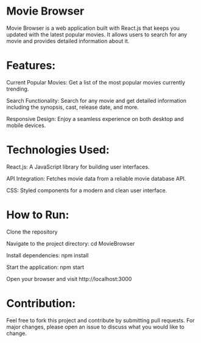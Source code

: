# Movie Browser

Movie Browser is a web application built with React.js that keeps you updated with the latest popular movies. It allows users to search for any movie and provides detailed information about it.

# Features:

Current Popular Movies: Get a list of the most popular movies currently trending.

Search Functionality: Search for any movie and get detailed information including the synopsis, cast, release date, and more.

Responsive Design: Enjoy a seamless experience on both desktop and mobile devices.

# Technologies Used:

React.js: A JavaScript library for building user interfaces.

API Integration: Fetches movie data from a reliable movie database API.

CSS: Styled components for a modern and clean user interface.

# How to Run:

Clone the repository

Navigate to the project directory: cd MovieBrowser

Install dependencies: npm install

Start the application: npm start

Open your browser and visit http://localhost:3000

# Contribution:

Feel free to fork this project and contribute by submitting pull requests. For major changes, please open an issue to discuss what you would like to change.
